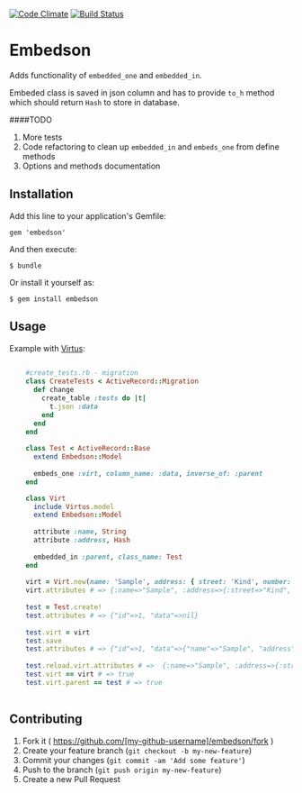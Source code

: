 [![Code Climate](https://codeclimate.com/github/sufleR/embedson/badges/gpa.svg)](https://codeclimate.com/github/sufleR/embedson)
[![Build Status](https://travis-ci.org/sufleR/embedson.svg?branch=master)](https://travis-ci.org/sufleR/embedson)

# Embedson

Adds functionality of `embedded_one` and `embedded_in`. 

Embeded class is saved in json column and has to provide `to_h` method which should return `Hash` to store in database.

####TODO

1. More tests
2. Code refactoring to clean up `embedded_in` and `embeds_one` from define methods
3. Options and methods documentation

## Installation

Add this line to your application's Gemfile:

    gem 'embedson'

And then execute:

    $ bundle

Or install it yourself as:

    $ gem install embedson

## Usage

Example with [Virtus](https://github.com/solnic/virtus):

```RUBY
	
	#create_tests.rb - migration	
	class CreateTests < ActiveRecord::Migration
	  def change
	    create_table :tests do |t|
		  t.json :data
		end
	  end
	end
	
	class Test < ActiveRecord::Base
	  extend Embedson::Model
 
	  embeds_one :virt, column_name: :data, inverse_of: :parent
	end

	class Virt
	  include Virtus.model
	  extend Embedson::Model
 
	  attribute :name, String
	  attribute :address, Hash
	
	  embedded_in :parent, class_name: Test
	end
	
	virt = Virt.new(name: 'Sample', address: { street: 'Kind', number: '33' })
	virt.attributes # => {:name=>"Sample", :address=>{:street=>"Kind", :number=>"33"}}
	
	test = Test.create!
	test.attributes # => {"id"=>1, "data"=>nil}
	
	test.virt = virt
	test.save
	test.attributes # => {"id"=>1, "data"=>{"name"=>"Sample", "address"=>{"street"=>"Kind", "number"=>"33"}}
	
	test.reload.virt.attributes # =>  {:name=>"Sample", :address=>{:street=>"Kind", :number=>"33"}}
	test.virt == virt # => true
	test.virt.parent == test # => true
	
```


## Contributing

1. Fork it ( https://github.com/[my-github-username]/embedson/fork )
2. Create your feature branch (`git checkout -b my-new-feature`)
3. Commit your changes (`git commit -am 'Add some feature'`)
4. Push to the branch (`git push origin my-new-feature`)
5. Create a new Pull Request

